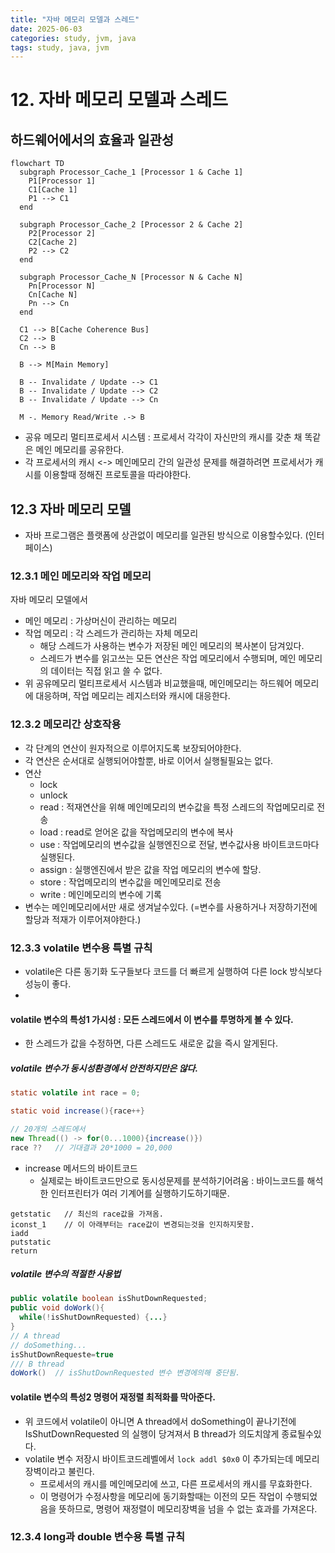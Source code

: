 ```yaml
---
title: "자바 메모리 모델과 스레드"
date: 2025-06-03
categories: study, jvm, java
tags: study, java, jvm
---
```

 
# 12. 자바 메모리 모델과 스레드
## 하드웨어에서의 효율과 일관성

```mermaid
flowchart TD
  subgraph Processor_Cache_1 [Processor 1 & Cache 1]
    P1[Processor 1]
    C1[Cache 1]
    P1 --> C1
  end

  subgraph Processor_Cache_2 [Processor 2 & Cache 2]
    P2[Processor 2]
    C2[Cache 2]
    P2 --> C2
  end

  subgraph Processor_Cache_N [Processor N & Cache N]
    Pn[Processor N]
    Cn[Cache N]
    Pn --> Cn
  end

  C1 --> B[Cache Coherence Bus]
  C2 --> B
  Cn --> B

  B --> M[Main Memory]

  B -- Invalidate / Update --> C1
  B -- Invalidate / Update --> C2
  B -- Invalidate / Update --> Cn

  M -. Memory Read/Write .-> B
```
- 공유 메모리 멀티프로세서 시스템 : 프로세서 각각이 자신만의 캐시를 갖춘 채 똑같은 메인 메모리를 공유한다.
- 각 프로세서의 캐시 <-> 메인메모리 간의 일관성 문제를 해결하려면 프로세서가 캐시를 이용할때 정해진 프로토콜을 따라야한다.

## 12.3 자바 메모리 모델
- 자바 프로그램은 플랫폼에 상관없이 메모리를 일관된 방식으로 이용할수있다. (인터페이스)

### 12.3.1 메인 메모리와 작업 메모리 
자바 메모리 모델에서
- 메인 메모리 : 가상머신이 관리하는 메모리
- 작업 메모리 : 각 스레드가 관리하는 자체 메모리
  - 해당 스레드가 사용하는 변수가 저장된 메인 메모리의 복사본이 담겨있다.
  - 스레드가 변수를 읽고쓰는 모든 연산은 작업 메모리에서 수행되며, 메인 메모리의 데이터는 직접 읽고 쓸 수 없다.
- 위 공유메모리 멀티프로세서 시스템과 비교했을때, 메인메모리는 하드웨어 메모리에 대응하며, 작업 메모리는 레지스터와 캐시에 대응한다.

### 12.3.2 메모리간 상호작용
- 각 단계의 연산이 원자적으로 이루어지도록 보장되어야한다.
- 각 연산은 순서대로 실행되어야할뿐, 바로 이어서 실행될필요는 없다.
- 연산
  - lock
  - unlock
  - read : 적재연산을 위해 메인메모리의 변수값을 특정 스레드의 작업메모리로 전송
  - load : read로 얻어온 값을 작업메모리의 변수에 복사
  - use : 작업메모리의 변수값을 실행엔진으로 전달, 변수값사용 바이트코드마다 실행된다.
  - assign : 실행엔진에서 받은 값을 작업 메모리의 변수에 할당.
  - store : 작업메모리의 변수값을 메인메모리로 전송
  - write : 메인메모리의 변수에 기록 
- 변수는 메인메모리에서만 새로 생겨날수있다. (=변수를 사용하거나 저장하기전에 할당과 적재가 이루어져야한다.)

### 12.3.3 volatile 변수용 특별 규칙
- volatile은 다른 동기화 도구들보다 코드를 더 빠르게 실행하여 다른 lock 방식보다 성능이 좋다.
- 
#### volatile 변수의 특성1 가시성 : 모든 스레드에서 이 변수를 투명하게 볼 수 있다.
  - 한 스레드가 값을 수정하면, 다른 스레드도 새로운 값을 즉시 알게된다.

##### volatile 변수가 동시성환경에서 안전하지만은 않다.
```java
static volatile int race = 0;

static void increase(){race++}

// 20개의 스레드에서
new Thread(() -> for(0...1000){increase()})
race ??   // 기대결과 20*1000 = 20,000
```
- increase 메서드의 바이트코드
  - 실제로는 바이트코드만으로 동시성문제를 분석하기어려움 : 바이느코드를 해석한 인터프린터가 여러 기계어를 실행하기도하기때문.
```
getstatic   // 최신의 race값을 가져옴.
iconst_1    // 이 아래부터는 race값이 변경되는것을 인지하지못함.
iadd
putstatic
return
```

##### volatile 변수의 적절한 사용법
```java
public volatile boolean isShutDownRequested;
public void doWork(){
  while(!isShutDownRequested) {...}
}
// A thread 
// doSomething...
isShutDownRequeste=true
/// B thread
doWork()  // isShutDownRequested 변수 변경에의해 중단됨.
```

#### volatile 변수의 특성2 명령어 재정렬 최적화를 막아준다.
- 위 코드에서 volatile이 아니면 A thread에서 doSomething이 끝나기전에 IsShutDownRequested 의 실행이 당겨져서 B thread가 의도치않게 종료될수있다.
- volatile 변수 저장시 바이트코드레벨에서 `lock addl $0x0` 이 추가되는데 메모리 장벽이라고 불린다. 
  - 프로세서의 캐시를 메인메모리에 쓰고, 다른 프로세서의 캐시를 무효화한다.
  - 이 명령어가 수정사항을 메모리에 동기화할때는 이전의 모든 작업이 수행되었음을 뜻하므로, 명령어 재정렬이 메모리장벽을 넘을 수 없는 효과를 가져온다.

### 12.3.4 long과 double 변수용 특별 규칙